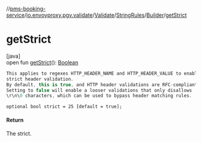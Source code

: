 //[pms-booking-service](../../../../../index.md)/[io.envoyproxy.pgv.validate](../../../index.md)/[Validate](../../index.md)/[StringRules](../index.md)/[Builder](index.md)/[getStrict](get-strict.md)

# getStrict

[java]\
open fun [getStrict](get-strict.md)(): [Boolean](https://kotlinlang.org/api/core/kotlin-stdlib/kotlin/-boolean/index.html)

```kotlin
This applies to regexes HTTP_HEADER_NAME and HTTP_HEADER_VALUE to enable
strict header validation.
By default, this is true, and HTTP header validations are RFC-compliant.
Setting to false will enable a looser validations that only disallows
\r\n\0 characters, which can be used to bypass header matching rules.

```
`optional bool strict = 25 [default = true];`

#### Return

The strict.